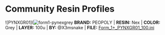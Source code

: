 <!-- 
- Use the following template: **BRAND:** | **RESIN:** | **COLOR:** | **LAYER:** | **BY:** @ | **FILE:** [Form_1+.ini]()
- Basic calibration should be made with Make rook: https://www.thingiverse.com/thing:533652/files
- Use a closeup macro lens and take macro shots of top and side and a general photo of the rook, use this gimp template to collate the images
-->

# Community Resin Profiles

![PYNXGR01](![form1-pynexgrey](https://user-images.githubusercontent.com/11083514/53144658-0a41e280-3595-11e9-8fe2-ac54976eff70.jpg)
**BRAND:** PEOPOLY | **RESIN:** Nex | **COLOR:** Grey | **LAYER:** 100u | **BY:** @X3msnake | **FILE:** [Form_1+_PYNXGR01_100.ini](Form_1+_PYNXGR01_100.ini)
